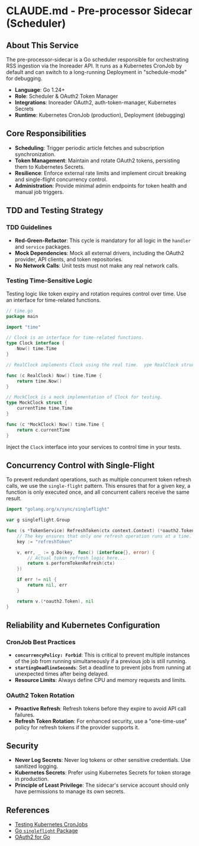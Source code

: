 # CLAUDE.md - Pre-processor Sidecar (Scheduler)

## About This Service

The pre-processor-sidecar is a Go scheduler responsible for orchestrating RSS ingestion via the Inoreader API. It runs as a Kubernetes CronJob by default and can switch to a long-running Deployment in "schedule-mode" for debugging.

- **Language**: Go 1.24+
- **Role**: Scheduler & OAuth2 Token Manager
- **Integrations**: Inoreader OAuth2, auth-token-manager, Kubernetes Secrets
- **Runtime**: Kubernetes CronJob (production), Deployment (debugging)

## Core Responsibilities

-   **Scheduling**: Trigger periodic article fetches and subscription synchronization.
-   **Token Management**: Maintain and rotate OAuth2 tokens, persisting them to Kubernetes Secrets.
-   **Resilience**: Enforce external rate limits and implement circuit breaking and single-flight concurrency control.
-   **Administration**: Provide minimal admin endpoints for token health and manual job triggers.

## TDD and Testing Strategy

### TDD Guidelines
-   **Red-Green-Refactor**: This cycle is mandatory for all logic in the `handler` and `service` packages.
-   **Mock Dependencies**: Mock all external drivers, including the OAuth2 provider, API clients, and token repositories.
-   **No Network Calls**: Unit tests must not make any real network calls.

### Testing Time-Sensitive Logic
Testing logic like token expiry and rotation requires control over time. Use an interface for time-related functions.

```go
// time.go
package main

import "time"

// Clock is an interface for time-related functions.
type Clock interface {
    Now() time.Time
}

// RealClock implements Clock using the real time.	ype RealClock struct{}

func (c RealClock) Now() time.Time {
    return time.Now()
}

// MockClock is a mock implementation of Clock for testing.
type MockClock struct {
    currentTime time.Time
}

func (c *MockClock) Now() time.Time {
    return c.currentTime
}
```

Inject the `Clock` interface into your services to control time in your tests.

## Concurrency Control with Single-Flight

To prevent redundant operations, such as multiple concurrent token refresh calls, we use the `single-flight` pattern. This ensures that for a given key, a function is only executed once, and all concurrent callers receive the same result.

```go
import "golang.org/x/sync/singleflight"

var g singleflight.Group

func (s *TokenService) RefreshToken(ctx context.Context) (*oauth2.Token, error) {
    // The key ensures that only one refresh operation runs at a time.
    key := "refreshToken"

    v, err, _ := g.Do(key, func() (interface{}, error) {
        // Actual token refresh logic here...
        return s.performTokenRefresh(ctx)
    })

    if err != nil {
        return nil, err
    }

    return v.(*oauth2.Token), nil
}
```

## Reliability and Kubernetes Configuration

### CronJob Best Practices
-   **`concurrencyPolicy: Forbid`**: This is critical to prevent multiple instances of the job from running simultaneously if a previous job is still running.
-   **`startingDeadlineSeconds`**: Set a deadline to prevent jobs from running at unexpected times after being delayed.
-   **Resource Limits**: Always define CPU and memory requests and limits.

### OAuth2 Token Rotation
-   **Proactive Refresh**: Refresh tokens before they expire to avoid API call failures.
-   **Refresh Token Rotation**: For enhanced security, use a "one-time-use" policy for refresh tokens if the provider supports it.

## Security

-   **Never Log Secrets**: Never log tokens or other sensitive credentials. Use sanitized logging.
-   **Kubernetes Secrets**: Prefer using Kubernetes Secrets for token storage in production.
-   **Principle of Least Privilege**: The sidecar's service account should only have permissions to manage its own secrets.

## References

-   [Testing Kubernetes CronJobs](https://codingexplorations.com/blog/mastering-go-in-the-cloud-cronjobs-oauth2-and-concurrency)
-   [Go `singleflight` Package](https://pkg.go.dev/golang.org/x/sync/singleflight)
-   [OAuth2 for Go](https://pkg.go.dev/golang.org/x/oauth2)


